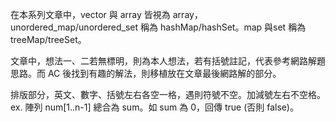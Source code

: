 在本系列文章中，vector 與 array 皆視為 array，unordered_map/unordered_set 稱為 hashMap/hashSet。map 與set 稱為 treeMap/treeSet。

文章中，想法一、二若無標明，則為本人想法，若有括號註記，代表參考網路解題思路。而 AC 後找到有趣的解法，則移植放在文章最後網路解的部分。

排版部分，英文、數字、括號左右各空一格，遇則符號不空。加減號左右不空格。
ex. 陣列 num[1..n-1] 總合為 sum。如 sum 為 0，回傳 true (否則 false)。